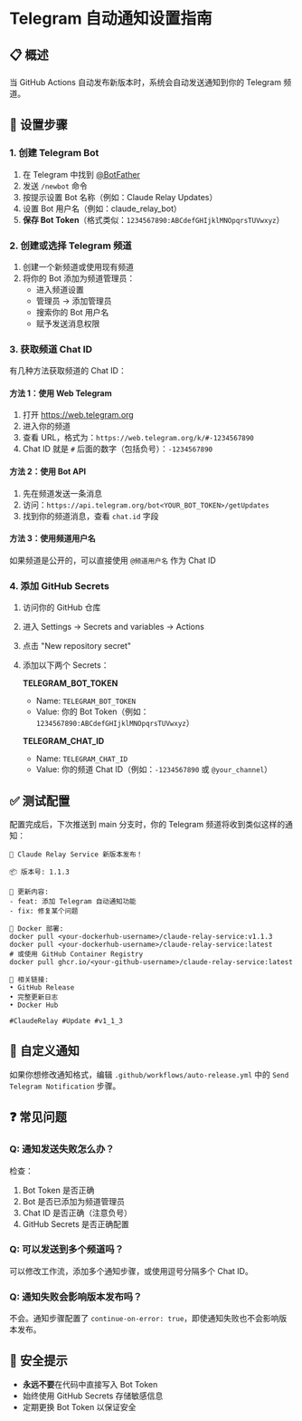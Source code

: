 # Telegram 自动通知设置指南

## 📋 概述

当 GitHub Actions 自动发布新版本时，系统会自动发送通知到你的 Telegram 频道。

## 🚀 设置步骤

### 1. 创建 Telegram Bot

1. 在 Telegram 中找到 [@BotFather](https://t.me/botfather)
2. 发送 `/newbot` 命令
3. 按提示设置 Bot 名称（例如：Claude Relay Updates）
4. 设置 Bot 用户名（例如：claude_relay_bot）
5. **保存 Bot Token**（格式类似：`1234567890:ABCdefGHIjklMNOpqrsTUVwxyz`）

### 2. 创建或选择 Telegram 频道

1. 创建一个新频道或使用现有频道
2. 将你的 Bot 添加为频道管理员：
   - 进入频道设置
   - 管理员 → 添加管理员
   - 搜索你的 Bot 用户名
   - 赋予发送消息权限

### 3. 获取频道 Chat ID

有几种方法获取频道的 Chat ID：

#### 方法 1：使用 Web Telegram
1. 打开 https://web.telegram.org
2. 进入你的频道
3. 查看 URL，格式为：`https://web.telegram.org/k/#-1234567890`
4. Chat ID 就是 `#` 后面的数字（包括负号）：`-1234567890`

#### 方法 2：使用 Bot API
1. 先在频道发送一条消息
2. 访问：`https://api.telegram.org/bot<YOUR_BOT_TOKEN>/getUpdates`
3. 找到你的频道消息，查看 `chat.id` 字段

#### 方法 3：使用频道用户名
如果频道是公开的，可以直接使用 `@频道用户名` 作为 Chat ID

### 4. 添加 GitHub Secrets

1. 访问你的 GitHub 仓库
2. 进入 Settings → Secrets and variables → Actions
3. 点击 "New repository secret"
4. 添加以下两个 Secrets：

   **TELEGRAM_BOT_TOKEN**
   - Name: `TELEGRAM_BOT_TOKEN`
   - Value: 你的 Bot Token（例如：`1234567890:ABCdefGHIjklMNOpqrsTUVwxyz`）

   **TELEGRAM_CHAT_ID**
   - Name: `TELEGRAM_CHAT_ID`
   - Value: 你的频道 Chat ID（例如：`-1234567890` 或 `@your_channel`）

## ✅ 测试配置

配置完成后，下次推送到 main 分支时，你的 Telegram 频道将收到类似这样的通知：

```
🚀 Claude Relay Service 新版本发布！

📦 版本号: 1.1.3

📝 更新内容:
- feat: 添加 Telegram 自动通知功能
- fix: 修复某个问题

🐳 Docker 部署:
docker pull <your-dockerhub-username>/claude-relay-service:v1.1.3
docker pull <your-dockerhub-username>/claude-relay-service:latest
# 或使用 GitHub Container Registry
docker pull ghcr.io/<your-github-username>/claude-relay-service:latest

🔗 相关链接:
• GitHub Release
• 完整更新日志
• Docker Hub

#ClaudeRelay #Update #v1_1_3
```

## 🔧 自定义通知

如果你想修改通知格式，编辑 `.github/workflows/auto-release.yml` 中的 `Send Telegram Notification` 步骤。

## ❓ 常见问题

### Q: 通知发送失败怎么办？

检查：
1. Bot Token 是否正确
2. Bot 是否已添加为频道管理员
3. Chat ID 是否正确（注意负号）
4. GitHub Secrets 是否正确配置

### Q: 可以发送到多个频道吗？

可以修改工作流，添加多个通知步骤，或使用逗号分隔多个 Chat ID。

### Q: 通知失败会影响版本发布吗？

不会。通知步骤配置了 `continue-on-error: true`，即使通知失败也不会影响版本发布。

## 🔐 安全提示

- **永远不要**在代码中直接写入 Bot Token
- 始终使用 GitHub Secrets 存储敏感信息
- 定期更换 Bot Token 以保证安全